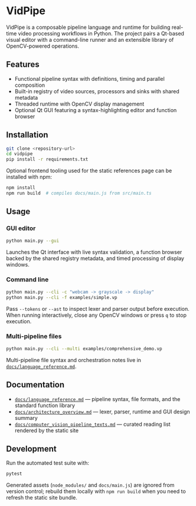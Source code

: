 # VidPipe

VidPipe is a composable pipeline language and runtime for building real-time video processing workflows in Python. The project
pairs a Qt-based visual editor with a command-line runner and an extensible library of OpenCV-powered operations.

## Features

- Functional pipeline syntax with definitions, timing and parallel composition
- Built-in registry of video sources, processors and sinks with shared metadata
- Threaded runtime with OpenCV display management
- Optional Qt GUI featuring a syntax-highlighting editor and function browser

## Installation

```bash
git clone <repository-url>
cd vidpipe
pip install -r requirements.txt
```

Optional frontend tooling used for the static references page can be installed with npm:

```bash
npm install
npm run build  # compiles docs/main.js from src/main.ts
```

## Usage

### GUI editor

```bash
python main.py --gui
```

Launches the Qt interface with live syntax validation, a function browser backed by the shared registry metadata, and timed
processing of display windows.

### Command line

```bash
python main.py --cli -c "webcam -> grayscale -> display"
python main.py --cli -f examples/simple.vp
```

Pass `--tokens` or `--ast` to inspect lexer and parser output before execution. When running interactively, close any OpenCV
windows or press `q` to stop execution.

### Multi-pipeline files

```bash
python main.py --cli --multi examples/comprehensive_demo.vp
```

Multi-pipeline file syntax and orchestration notes live in [`docs/language_reference.md`](docs/language_reference.md#multi-pipeline-files).

## Documentation

- [`docs/language_reference.md`](docs/language_reference.md) — pipeline syntax, file formats, and the standard function library
- [`docs/architecture_overview.md`](docs/architecture_overview.md) — lexer, parser, runtime and GUI design summary
- [`docs/computer_vision_pipeline_texts.md`](docs/computer_vision_pipeline_texts.md) — curated reading list rendered by the static site

## Development

Run the automated test suite with:

```bash
pytest
```

Generated assets (`node_modules/` and `docs/main.js`) are ignored from version control; rebuild them locally with `npm run build`
when you need to refresh the static site bundle.
